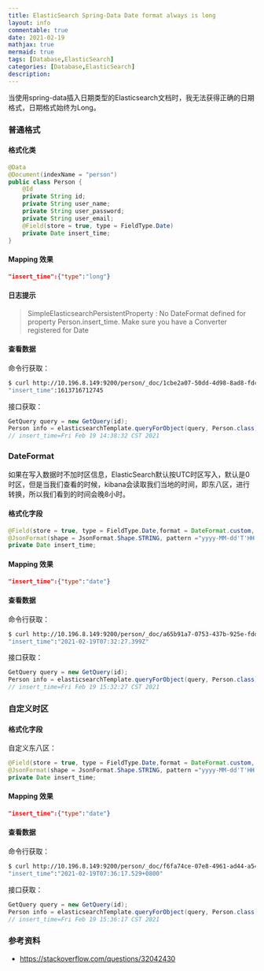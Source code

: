 ```yaml
---
title: ElasticSearch Spring-Data Date format always is long
layout: info
commentable: true
date: 2021-02-19
mathjax: true
mermaid: true
tags: [Database,ElasticSearch]
categories: [Database,ElasticSearch]
description: 
---
```


当使用spring-data插入日期类型的Elasticsearch文档时，我无法获得正确的日期格式，日期格式始终为Long。

<!--more-->

### 普通格式

#### 格式化类

```java
@Data
@Document(indexName = "person")
public class Person {
    @Id
    private String id;
    private String user_name;
    private String user_password;
    private String user_email;
    @Field(store = true, type = FieldType.Date)
    private Date insert_time;
}
```

#### Mapping 效果

```json
"insert_time":{"type":"long"}
```

#### 日志提示

> SimpleElasticsearchPersistentProperty : No DateFormat defined for property Person.insert_time. Make sure you have a Converter registered for Date

#### 查看数据

命令行获取：

```bash
$ curl http://10.196.8.149:9200/person/_doc/1cbe2a07-50dd-4d98-8ad8-fdcbaae063e7
"insert_time":1613716712745
```

接口获取：

```java
GetQuery query = new GetQuery(id);
Person info = elasticsearchTemplate.queryForObject(query, Person.class);
// insert_time=Fri Feb 19 14:38:32 CST 2021
```

### DateFormat

如果在写入数据时不加时区信息，ElasticSearch默认按UTC时区写入，默认是0时区，但是当我们查看的时候，kibana会读取我们当地的时间，即东八区，进行转换，所以我们看到的时间会晚8小时。

#### 格式化字段

```java
@Field(store = true, type = FieldType.Date,format = DateFormat.custom, pattern = "yyyy-MM-dd'T'HH:mm:ss.SSS'Z'")
@JsonFormat(shape = JsonFormat.Shape.STRING, pattern ="yyyy-MM-dd'T'HH:mm:ss.SSS'Z'")
private Date insert_time;
```

#### Mapping 效果

```json
"insert_time":{"type":"date"}
```

#### 查看数据

命令行获取：

```bash
$ curl http://10.196.8.149:9200/person/_doc/a65b91a7-0753-437b-925e-fdd9d3360f13
"insert_time":"2021-02-19T07:32:27.399Z"
```

接口获取：

```java
GetQuery query = new GetQuery(id);
Person info = elasticsearchTemplate.queryForObject(query, Person.class);
// insert_time=Fri Feb 19 15:32:27 CST 2021
```

### 自定义时区

#### 格式化字段

自定义东八区：

```java
@Field(store = true, type = FieldType.Date,format = DateFormat.custom, pattern = "yyyy-MM-dd'T'HH:mm:ss.SSS'+0800'")
@JsonFormat(shape = JsonFormat.Shape.STRING, pattern ="yyyy-MM-dd'T'HH:mm:ss.SSS'+0800'")
private Date insert_time;
```

#### Mapping 效果

```json
"insert_time":{"type":"date"}
```

#### 查看数据

命令行获取：

```bash
$ curl http://10.196.8.149:9200/person/_doc/f6fa74ce-07e8-4961-ad44-a54052ccec45
"insert_time":"2021-02-19T07:36:17.529+0800"
```

接口获取：

```java
GetQuery query = new GetQuery(id);
Person info = elasticsearchTemplate.queryForObject(query, Person.class);
// insert_time=Fri Feb 19 15:36:17 CST 2021
```

### 参考资料

- https://stackoverflow.com/questions/32042430